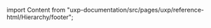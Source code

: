 
import Content from "uxp-documentation/src/pages/uxp/reference-html/Hierarchy/footer";

<Content query="product=photoshop"/>
